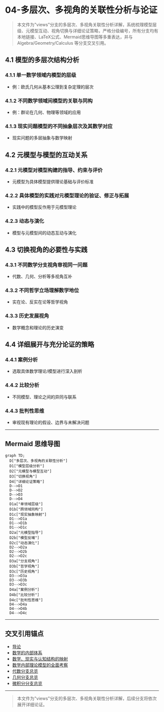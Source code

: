 # 04-多层次、多视角的关联性分析与论证

> 本文件为"views"分支的多层次、多视角关联性分析详解，系统梳理模型层级、元模型互动、视角切换与详细论证策略，严格分级编号，所有分支均有本地链接、LaTeX公式、Mermaid思维导图等多重表达，并与 Algebra/Geometry/Calculus 等分支交叉引用。

## 4.1 模型的多层次结构分析

### 4.1.1 单一数学领域内模型的层级

- 例：欧氏几何从基本公理到复杂定理的层次

### 4.1.2 不同数学领域间模型的关联与同构

- 例：群论在几何、物理等领域的应用

### 4.1.3 现实问题模型的不同抽象层次及其数学对应

- 现实问题的多层抽象与数学映射

## 4.2 元模型与模型的互动关系

### 4.2.1 元模型对模型构建的指导、约束与评价

- 元模型为具体模型提供理论基础与评价标准

### 4.2.2 具体模型的实践对元模型理论的验证、修正与拓展

- 实践中的模型反作用于元模型理论

### 4.2.3 动态与演化

- 模型与元模型间的动态互动与演化

## 4.3 切换视角的必要性与实践

### 4.3.1 不同数学分支视角审视同一问题

- 代数、几何、分析等多视角互补

### 4.3.2 不同哲学立场理解数学地位

- 实在论、反实在论等哲学视角

### 4.3.3 历史发展视角

- 数学概念和理论的历史演变

## 4.4 详细展开与充分论证的策略

### 4.4.1 案例分析

- 选取具体数学理论/模型进行深入剖析

### 4.4.2 比较分析

- 不同模型、理论之间的异同与联系

### 4.4.3 批判性思维

- 审视现有理论的假设、边界与未解决问题

---

## Mermaid 思维导图

```mermaid
graph TD;
  D["多层次、多视角的关联性分析"]
  D1["模型层级分析"]
  D2["元模型与模型互动"]
  D3["切换视角"]
  D4["详细论证策略"]
  D-->D1
  D-->D2
  D-->D3
  D-->D4
  D1a["单领域层级"]
  D1b["跨领域同构"]
  D1c["现实抽象映射"]
  D1-->D1a
  D1-->D1b
  D1-->D1c
  D2a["元模型指导"]
  D2b["模型反哺"]
  D2c["动态演化"]
  D2-->D2a
  D2-->D2b
  D2-->D2c
  D3a["分支视角"]
  D3b["哲学视角"]
  D3c["历史视角"]
  D3-->D3a
  D3-->D3b
  D3-->D3c
  D4a["案例分析"]
  D4b["比较分析"]
  D4c["批判性思维"]
  D4-->D4a
  D4-->D4b
  D4-->D4c
```

---

## 交叉引用锚点

- [导论](./01-Introduction.md)
- [数学的内部体系](./02-MathematicalInternalSystem.md)
- [数学、现实与认知结构的映射](./03-MappingInteraction.md)
- [数学内部理论模型的全面考察](./05-TheoreticalModels.md)
- [代数分支总览](../Algebra/01-Overview.md)
- [几何分支总览](../Geometry/01-Overview.md)
- [微积分分支总览](../Calculus/01-Overview.md)

---

> 本文件为"views"分支的多层次、多视角关联性分析详解，后续分支将依次展开详细论证。
